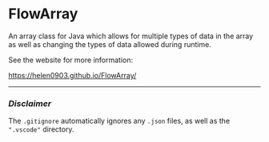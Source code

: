 # FlowArray
An array class for Java which allows for multiple types of data in the array as well as changing the types of data allowed during runtime.

See the website for more information:

https://helen0903.github.io/FlowArray/

------------
### _Disclaimer_
The `.gitignore` automatically ignores any `.json` files, as well as the `".vscode"` directory.
